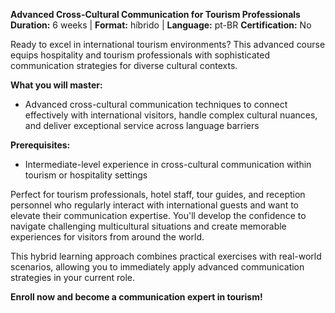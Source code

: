 **Advanced Cross-Cultural Communication for Tourism Professionals**
**Duration:** 6 weeks | **Format:** híbrido | **Language:** pt-BR
**Certification:** No

Ready to excel in international tourism environments? This advanced course equips hospitality and tourism professionals with sophisticated communication strategies for diverse cultural contexts.

**What you will master:**
- Advanced cross-cultural communication techniques to connect effectively with international visitors, handle complex cultural nuances, and deliver exceptional service across language barriers

**Prerequisites:**
- Intermediate-level experience in cross-cultural communication within tourism or hospitality settings

Perfect for tourism professionals, hotel staff, tour guides, and reception personnel who regularly interact with international guests and want to elevate their communication expertise. You'll develop the confidence to navigate challenging multicultural situations and create memorable experiences for visitors from around the world.

This hybrid learning approach combines practical exercises with real-world scenarios, allowing you to immediately apply advanced communication strategies in your current role.

**Enroll now and become a communication expert in tourism!**